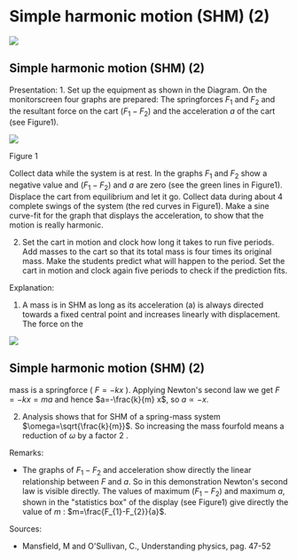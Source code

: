 # Simple harmonic motion (SHM) (2) 

![](https://cdn.mathpix.com/cropped/2024_06_24_d6c279c54be67c7774d1g-1.jpg?height=970&width=1493&top_left_y=412&top_left_x=305)

## Simple harmonic motion (SHM) (2)

Presentation: 1. Set up the equipment as shown in the Diagram. On the monitorscreen four graphs are prepared: The springforces $F_{1}$ and $F_{2}$ and the resultant force on the cart $\left(F_{1}-F_{2}\right)$ and the acceleration $a$ of the cart (see Figure1).

![](https://cdn.mathpix.com/cropped/2024_06_24_d6c279c54be67c7774d1g-2.jpg?height=1060&width=1066&top_left_y=638&top_left_x=665)

Figure 1

Collect data while the system is at rest. In the graphs $F_{1}$ and $F_{2}$ show a negative value and $\left(F_{1}-F_{2}\right)$ and $a$ are zero (see the green lines in Figure1). Displace the cart from equilibrium and let it go. Collect data during about 4 complete swings of the system (the red curves in Figure1). Make a sine curve-fit for the graph that displays the acceleration, to show that the motion is really harmonic.

2. Set the cart in motion and clock how long it takes to run five periods. Add masses to the cart so that its total mass is four times its original mass. Make the students predict what will happen to the period. Set the cart in motion and clock again five periods to check if the prediction fits.

Explanation:

1. A mass is in SHM as long as its acceleration (a) is always directed towards a fixed central point and increases linearly with displacement. The force on the

![](https://cdn.mathpix.com/cropped/2024_06_24_d6c279c54be67c7774d1g-2.jpg?height=252&width=558&top_left_y=2357&top_left_x=1431)

## Simple harmonic motion (SHM) (2)

mass is a springforce ( $F=-k x$ ). Applying Newton's second law we get $F=-k x=m a$ and hence $a=-\frac{k}{m} x$, so $a \propto-x$.

2. Analysis shows that for SHM of a spring-mass system $\omega=\sqrt{\frac{k}{m}}$. So increasing the mass fourfold means a reduction of $\omega$ by a factor 2 .

Remarks:

- The graphs of $F_{1}-F_{2}$ and acceleration show directly the linear relationship between $F$ and $a$. So in this demonstration Newton's second law is visible directly. The values of maximum $\left(F_{1}-F_{2}\right)$ and maximum $a$, shown in the "statistics box" of the display (see Figure1) give directly the value of $m$ : $m=\frac{F_{1}-F_{2}}{a}$.

Sources:

- Mansfield, M and O'Sullivan, C., Understanding physics, pag. 47-52

